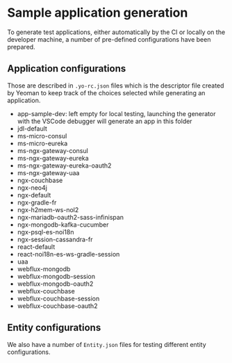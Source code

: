 # Sample application generation

To generate test applications, either automatically by the CI or locally on the developer machine, a number of pre-defined configurations have been prepared.

## Application configurations

Those are described in `.yo-rc.json` files which is the descriptor file created by Yeoman to keep track of the choices selected while generating an application.

-   app-sample-dev: left empty for local testing, launching the generator with the VSCode debugger will generate an app in this folder
-   jdl-default
-   ms-micro-consul
-   ms-micro-eureka
-   ms-ngx-gateway-consul
-   ms-ngx-gateway-eureka
-   ms-ngx-gateway-eureka-oauth2
-   ms-ngx-gateway-uaa
-   ngx-couchbase
-   ngx-neo4j
-   ngx-default
-   ngx-gradle-fr
-   ngx-h2mem-ws-nol2
-   ngx-mariadb-oauth2-sass-infinispan
-   ngx-mongodb-kafka-cucumber
-   ngx-psql-es-noi18n
-   ngx-session-cassandra-fr
-   react-default
-   react-noi18n-es-ws-gradle-session
-   uaa
-   webflux-mongodb
-   webflux-mongodb-session
-   webflux-mongodb-oauth2
-   webflux-couchbase
-   webflux-couchbase-session
-   webflux-couchbase-oauth2

## Entity configurations

We also have a number of `Entity.json` files for testing different entity configurations.
